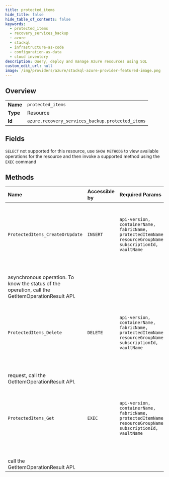 ```yaml
---
title: protected_items
hide_title: false
hide_table_of_contents: false
keywords:
  - protected_items
  - recovery_services_backup
  - azure    
  - stackql
  - infrastructure-as-code
  - configuration-as-data
  - cloud inventory
description: Query, deploy and manage Azure resources using SQL
custom_edit_url: null
image: /img/providers/azure/stackql-azure-provider-featured-image.png
---
```

  
    

## Overview
<table><tbody>
<tr><td><b>Name</b></td><td><code>protected_items</code></td></tr>
<tr><td><b>Type</b></td><td>Resource</td></tr>
<tr><td><b>Id</b></td><td><code>azure.recovery_services_backup.protected_items</code></td></tr>
</tbody></table>

## Fields
`SELECT` not supported for this resource, use `SHOW METHODS` to view available operations for the resource and then invoke a supported method using the `EXEC` command  
## Methods
| Name | Accessible by | Required Params | Description |
|:-----|:--------------|:----------------|:------------|
| `ProtectedItems_CreateOrUpdate` | `INSERT` | `api-version, containerName, fabricName, protectedItemName, resourceGroupName, subscriptionId, vaultName` | Enables backup of an item or to modifies the backup policy information of an already backed up item. This is an<br />asynchronous operation. To know the status of the operation, call the GetItemOperationResult API. |
| `ProtectedItems_Delete` | `DELETE` | `api-version, containerName, fabricName, protectedItemName, resourceGroupName, subscriptionId, vaultName` | Used to disable backup of an item within a container. This is an asynchronous operation. To know the status of the<br />request, call the GetItemOperationResult API. |
| `ProtectedItems_Get` | `EXEC` | `api-version, containerName, fabricName, protectedItemName, resourceGroupName, subscriptionId, vaultName` | Provides the details of the backed up item. This is an asynchronous operation. To know the status of the operation,<br />call the GetItemOperationResult API. |
